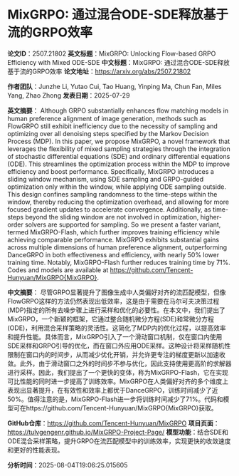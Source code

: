 # MixGRPO: 通过混合ODE-SDE释放基于流的GRPO效率

**论文ID**：2507.21802
**英文标题**：MixGRPO: Unlocking Flow-based GRPO Efficiency with Mixed ODE-SDE
**中文标题**：MixGRPO: 通过混合ODE-SDE释放基于流的GRPO效率
**论文地址**：https://arxiv.org/abs/2507.21802

**作者团队**：Junzhe Li, Yutao Cui, Tao Huang, Yinping Ma, Chun Fan, Miles Yang, Zhao Zhong
**发表日期**：2025-07-29

**英文摘要**：
Although GRPO substantially enhances flow matching models in human preference
alignment of image generation, methods such as FlowGRPO still exhibit
inefficiency due to the necessity of sampling and optimizing over all denoising
steps specified by the Markov Decision Process (MDP). In this paper, we propose
MixGRPO, a novel framework that leverages the flexibility of mixed
sampling strategies through the integration of stochastic differential
equations (SDE) and ordinary differential equations (ODE). This streamlines the
optimization process within the MDP to improve efficiency and boost
performance. Specifically, MixGRPO introduces a sliding window mechanism, using
SDE sampling and GRPO-guided optimization only within the window, while
applying ODE sampling outside. This design confines sampling randomness to the
time-steps within the window, thereby reducing the optimization overhead, and
allowing for more focused gradient updates to accelerate convergence.
Additionally, as time-steps beyond the sliding window are not involved in
optimization, higher-order solvers are supported for sampling. So we present a
faster variant, termed MixGRPO-Flash, which further improves
training efficiency while achieving comparable performance. MixGRPO exhibits
substantial gains across multiple dimensions of human preference alignment,
outperforming DanceGRPO in both effectiveness and efficiency, with nearly 50%
lower training time. Notably, MixGRPO-Flash further reduces training time by
71%. Codes and models are available at
https://github.com/Tencent-Hunyuan/MixGRPO{MixGRPO}.

**中文摘要**：
尽管GRPO显著提升了图像生成中人类偏好对齐的流匹配模型，但像FlowGRPO这样的方法仍然表现出低效率，这是由于需要在马尔可夫决策过程(MDP)指定的所有去噪步骤上进行采样和优化的必要性。在本文中，我们提出了MixGRPO，一个新颖的框架，它通过整合随机微分方程(SDE)和常微分方程(ODE)，利用混合采样策略的灵活性。这简化了MDP内的优化过程，以提高效率和提升性能。具体而言，MixGRPO引入了一个滑动窗口机制，仅在窗口内使用SDE采样和GRPO引导的优化，而在窗口外应用ODE采样。这种设计将采样随机性限制在窗口内的时间步，从而减少优化开销，并允许更专注的梯度更新以加速收敛。此外，由于滑动窗口之外的时间步不参与优化，因此支持使用更高阶的求解器进行采样。因此，我们提出了一个更快的变体，称为MixGRPO-Flash，它在实现可比性能的同时进一步提高了训练效率。MixGRPO在人类偏好对齐的多个维度上表现出显著提升，在有效性和效率上都优于DanceGRPO，训练时间减少了近50%。值得注意的是，MixGRPO-Flash进一步将训练时间减少了71%。代码和模型可在https://github.com/Tencent-Hunyuan/MixGRPO{MixGRPO}获取。

**GitHub仓库**：https://github.com/Tencent-Hunyuan/MixGRPO
**项目页面**：https://tulvgengenr.github.io/MixGRPO-Project-Page/
**模型功能**：结合SDE和ODE混合采样策略，提升GRPO在流匹配模型中的训练效率，实现更快的收敛速度和更好的性能表现。

**分析时间**：2025-08-04T19:06:25.015605
